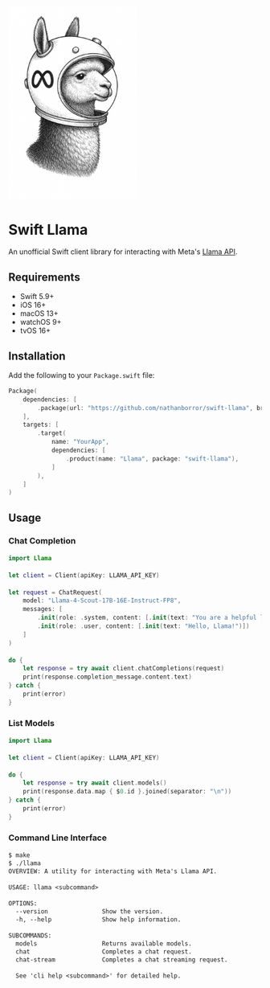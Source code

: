 <img src="Images/Animal.png" width="256">

# Swift Llama

An unofficial Swift client library for interacting with Meta's [Llama API](https://llama.developer.meta.com).

## Requirements

- Swift 5.9+
- iOS 16+
- macOS 13+
- watchOS 9+
- tvOS 16+

## Installation

Add the following to your `Package.swift` file:

```swift
Package(
    dependencies: [
        .package(url: "https://github.com/nathanborror/swift-llama", branch: "main"),
    ],
    targets: [
        .target(
            name: "YourApp",
            dependencies: [
                .product(name: "Llama", package: "swift-llama"),
            ]
        ),
    ]
)
```

## Usage

### Chat Completion

```swift
import Llama

let client = Client(apiKey: LLAMA_API_KEY)

let request = ChatRequest(
    model: "Llama-4-Scout-17B-16E-Instruct-FP8",
    messages: [
        .init(role: .system, content: [.init(text: "You are a helpful llama.")]),
        .init(role: .user, content: [.init(text: "Hello, Llama!")])
    ]
)

do {
    let response = try await client.chatCompletions(request)
    print(response.completion_message.content.text)
} catch {
    print(error)
}
```

### List Models

```swift
import Llama

let client = Client(apiKey: LLAMA_API_KEY)

do {
    let response = try await client.models()
    print(response.data.map { $0.id }.joined(separator: "\n"))
} catch {
    print(error)
}
```

### Command Line Interface

```
$ make
$ ./llama
OVERVIEW: A utility for interacting with Meta's Llama API.

USAGE: llama <subcommand>

OPTIONS:
  --version               Show the version.
  -h, --help              Show help information.

SUBCOMMANDS:
  models                  Returns available models.
  chat                    Completes a chat request.
  chat-stream             Completes a chat streaming request.

  See 'cli help <subcommand>' for detailed help.
```

